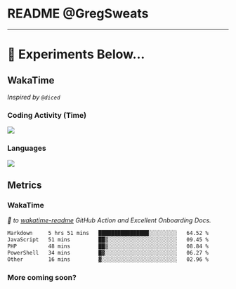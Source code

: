 # README @GregSweats




---
# 🧪 Experiments Below...

## WakaTime

_Inspired by `@diced`_

### Coding Activity (Time)

<a href="https://wakatime.com/@GregSweats" target="_blank"><img src="https://wakatime.com/share/@GregSweats/3e9a92c7-c185-4f55-803f-68a9b7718dc3.png" /></a>

### Languages

<a href="https://wakatime.com/@GregSweats" target="_blank"><img src="https://wakatime.com/share/@GregSweats/18488bb6-6c63-4c8f-bdee-3b8c141f2ad4.png" /></a>

## Metrics

### WakaTime

_🙏 to [wakatime-readme]() GitHub Action and Excellent Onboarding Docs._

<!--START_SECTION:waka-->

```txt
Markdown     5 hrs 51 mins   ████████████████░░░░░░░░░   64.52 %
JavaScript   51 mins         ██▒░░░░░░░░░░░░░░░░░░░░░░   09.45 %
PHP          48 mins         ██▒░░░░░░░░░░░░░░░░░░░░░░   08.84 %
PowerShell   34 mins         █▓░░░░░░░░░░░░░░░░░░░░░░░   06.27 %
Other        16 mins         ▓░░░░░░░░░░░░░░░░░░░░░░░░   02.96 %
```

<!--END_SECTION:waka-->

### More coming soon?